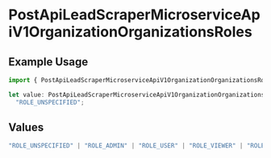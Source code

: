 # PostApiLeadScraperMicroserviceApiV1OrganizationOrganizationsRoles

## Example Usage

```typescript
import { PostApiLeadScraperMicroserviceApiV1OrganizationOrganizationsRoles } from "oppulence-backend-sdk/models/operations";

let value: PostApiLeadScraperMicroserviceApiV1OrganizationOrganizationsRoles =
  "ROLE_UNSPECIFIED";
```

## Values

```typescript
"ROLE_UNSPECIFIED" | "ROLE_ADMIN" | "ROLE_USER" | "ROLE_VIEWER" | "ROLE_MANAGER"
```